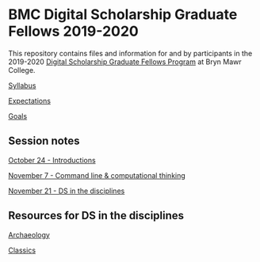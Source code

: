 # BMC Digital Scholarship Graduate Fellows 2019-2020

This repository contains files and information for and by participants in the 2019-2020 [Digital Scholarship Graduate Fellows Program](digitalscholarship.blogs.brynmawr.edu/grads) at Bryn Mawr College.


[Syllabus](/syllabus.md)

[Expectations](/expectations.md)

[Goals](/goals.md)


## Session notes

[October 24 - Introductions](/sessions/10-24-intro.md)

[November 7 - Command line & computational thinking](/sessions/11-7-command.md)

[November 21 - DS in the disciplines](/sessions/11-21-disciplines.md)

<!---
[December 5 - Web publishing with html and css](/sessions//sessions/12-5-html.md)

[December 17 - Git, GitHub, and markdown](/sessions/11-21-git.md)
-->

## Resources for DS in the disciplines

[Archaeology](/resources/archaeology.md)

[Classics](/resources/classics.md)

<!---
[Tools for both](/resources/tools.md)
-->
